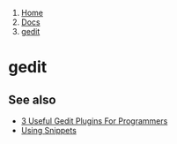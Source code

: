 <!-- -
Title: gedit
Description: The gedit text file editor
First Published: 2013-11-19
Last Updated: 2014-03-16
- -->

<ol class="breadcrumb" itemprop="breadcrumb">
	<li><a href="/">Home</a></li>
	<li><a href="/docs/">Docs</a></li>
	<li><a href="/docs/gedit.html">gedit</a></li>
</ol>

gedit
=====

See also
--------

*   [3 Useful Gedit Plugins For Programmers](http://mylinuxbook.com/3-useful-gedit-plugins-for-programmers/)
*   [Using Snippets](https://wiki.gnome.org/Apps/Gedit/Plugins/Snippets)
